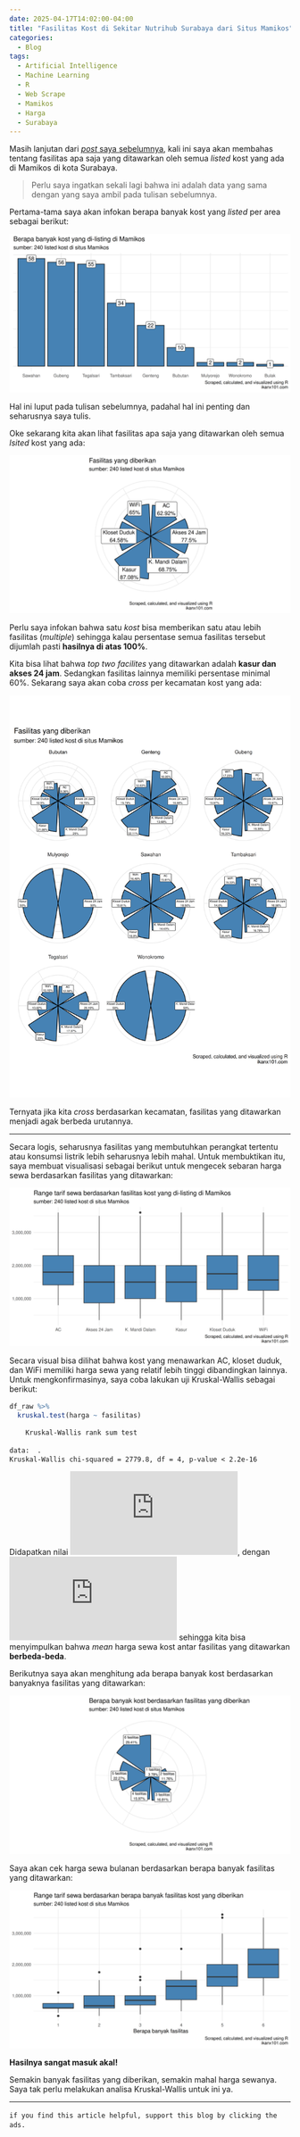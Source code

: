 ```yaml
---
date: 2025-04-17T14:02:00-04:00
title: "Fasilitas Kost di Sekitar Nutrihub Surabaya dari Situs Mamikos"
categories:
  - Blog
tags:
  - Artificial Intelligence
  - Machine Learning
  - R
  - Web Scrape
  - Mamikos
  - Harga
  - Surabaya
---
```


Masih lanjutan dari [*post* saya
sebelumnya](https://ikanx101.com/blog/mami-kosby/), kali ini saya akan
membahas tentang fasilitas apa saja yang ditawarkan oleh semua *listed*
kost yang ada di Mamikos di kota Surabaya.

> Perlu saya ingatkan sekali lagi bahwa ini adalah data yang sama dengan
> yang saya ambil pada tulisan sebelumnya.

Pertama-tama saya akan infokan berapa banyak kost yang *listed* per area
sebagai berikut:

![](https://raw.githubusercontent.com/ikanx101/ikanx101.github.io/master/_posts/web%20scraping/post_11_mamikos/post_files/figure-commonmark/unnamed-chunk-2-1.png)

Hal ini luput pada tulisan sebelumnya, padahal hal ini penting dan
seharusnya saya tulis.

Oke sekarang kita akan lihat fasilitas apa saja yang ditawarkan oleh
semua *lsited* kost yang ada:

![](https://raw.githubusercontent.com/ikanx101/ikanx101.github.io/master/_posts/web%20scraping/post_11_mamikos/post_files/figure-commonmark/unnamed-chunk-3-1.png)

Perlu saya infokan bahwa satu *kost* bisa memberikan satu atau lebih
fasilitas (*multiple*) sehingga kalau persentase semua fasilitas
tersebut dijumlah pasti **hasilnya di atas 100%**.

Kita bisa lihat bahwa *top two facilites* yang ditawarkan adalah **kasur
dan akses 24 jam**. Sedangkan fasilitas lainnya memiliki persentase
minimal 60%. Sekarang saya akan coba *cross* per kecamatan kost yang
ada:

![](https://raw.githubusercontent.com/ikanx101/ikanx101.github.io/master/_posts/web%20scraping/post_11_mamikos/post_files/figure-commonmark/unnamed-chunk-4-1.png)

Ternyata jika kita *cross* berdasarkan kecamatan, fasilitas yang
ditawarkan menjadi agak berbeda urutannya.

------------------------------------------------------------------------

Secara logis, seharusnya fasilitas yang membutuhkan perangkat tertentu
atau konsumsi listrik lebih seharusnya lebih mahal. Untuk membuktikan
itu, saya membuat visualisasi sebagai berikut untuk mengecek sebaran
harga sewa berdasarkan fasilitas yang ditawarkan:

![](https://raw.githubusercontent.com/ikanx101/ikanx101.github.io/master/_posts/web%20scraping/post_11_mamikos/post_files/figure-commonmark/unnamed-chunk-5-1.png)

Secara visual bisa dilihat bahwa kost yang menawarkan AC, kloset duduk,
dan WiFi memiliki harga sewa yang relatif lebih tinggi dibandingkan
lainnya. Untuk mengkonfirmasinya, saya coba lakukan uji Kruskal-Wallis
sebagai berikut:

``` r
df_raw %>% 
  kruskal.test(harga ~ fasilitas)
```


        Kruskal-Wallis rank sum test

    data:  .
    Kruskal-Wallis chi-squared = 2779.8, df = 4, p-value < 2.2e-16

Didapatkan nilai
![p\_{value} = 2.2 \times 10^{-16} \< \alpha](https://latex.codecogs.com/svg.latex?p_%7Bvalue%7D%20%3D%202.2%20%5Ctimes%2010%5E%7B-16%7D%20%3C%20%5Calpha "p_{value} = 2.2 \times 10^{-16} < \alpha"),
dengan
![\alpha = .05](https://latex.codecogs.com/svg.latex?%5Calpha%20%3D%20.05 "\alpha = .05")
sehingga kita bisa menyimpulkan bahwa *mean* harga sewa kost antar
fasilitas yang ditawarkan **berbeda-beda**.

Berikutnya saya akan menghitung ada berapa banyak kost berdasarkan
banyaknya fasilitas yang ditawarkan:

![](https://raw.githubusercontent.com/ikanx101/ikanx101.github.io/master/_posts/web%20scraping/post_11_mamikos/post_files/figure-commonmark/unnamed-chunk-7-1.png)

Saya akan cek harga sewa bulanan berdasarkan berapa banyak fasilitas
yang ditawarkan:

![](https://raw.githubusercontent.com/ikanx101/ikanx101.github.io/master/_posts/web%20scraping/post_11_mamikos/post_files/figure-commonmark/unnamed-chunk-8-1.png)

**Hasilnya sangat masuk akal!**

Semakin banyak fasilitas yang diberikan, semakin mahal harga sewanya.
Saya tak perlu melakukan analisa Kruskal-Wallis untuk ini ya.

------------------------------------------------------------------------

`if you find this article helpful, support this blog by clicking the ads.`

